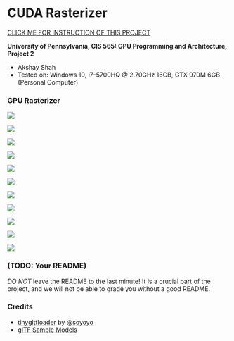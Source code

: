 CUDA Rasterizer
===============

[CLICK ME FOR INSTRUCTION OF THIS PROJECT](./INSTRUCTION.md)

**University of Pennsylvania, CIS 565: GPU Programming and Architecture, Project 2**

* Akshay Shah
* Tested on: Windows 10, i7-5700HQ @ 2.70GHz 16GB, GTX 970M 6GB (Personal Computer)

### GPU Rasterizer

![](renders/cesium_truck.gif)

![](renders/no_bilinear.PNG)

![](renders/bilinear.PNG)

![](renders/persp_incorrect.gif)

![](renders/persp_correct.gif)

![](renders/diffuse.gif)

![](renders/specular.gif)

![](renders/toon.gif)

![](renders/triangles.gif)

![](renders/lines.gif)

![](renders/points.gif)

### (TODO: Your README)

*DO NOT* leave the README to the last minute! It is a crucial part of the
project, and we will not be able to grade you without a good README.


### Credits

* [tinygltfloader](https://github.com/syoyo/tinygltfloader) by [@soyoyo](https://github.com/syoyo)
* [glTF Sample Models](https://github.com/KhronosGroup/glTF/blob/master/sampleModels/README.md)
